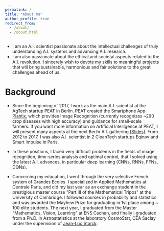 ```yaml
---
permalink: /
title: "About me"
author_profile: true
redirect_from: 
  - /about/
  - /about.html
---
```


- I am an A.I. scientist passionate about the intellectual challenges of truly understanding A.I. systems and advancing A.I. research. 
- I am also passionate about the ethical and societal aspects related to the A.I. revolution. I sincerely wish to devote my skills to meaningful projects that will bring sustainable, harmonious and fair solutions to the great challenges ahead of us.

# Background

- Since the beginning of 2017, I work as the main A.I. scientist at the AgTech startup PEAT in Berlin. PEAT created the Smartphone App [Plantix](https://plantix.net/), which provides Image Recognition (currently recognizes ~290 crop diseases with high accuracy) and guidance for small-scale farmers. If you want more information on Artificial Intelligence at PEAT, I will present many aspects at the next Berlin A.I. gathering [[Slides](/files/2018-05-23-BerlinAI.pdf)]. From 2012 to 2017, I was also A.I. scientist in 2 CleanTech startups Eqinov and Smart Impulse in Paris.

- In these positions, I faced very difficult problems in the fields of image recognition, time-series analysis and optimal control, that I solved using the latest A.I. advances, in particular deep learning (CNNs, RNNs, FFNs, DQNs).

- Concerning my education, I went through the very selective French system of Grandes Ecoles. I specialized in Applied Mathematics at Centrale Paris, and did my last year as an exchange student in the prestigious master course "Part III of the Mathematical Tripos" at the University of Cambridge. I followed courses in probability and statistics and was awarded the Mayhew Prize for graduating in 1st place among ~ 100 elite students. The next year, I graduated from the Master "Mathematics, Vision, Learning" at ENS Cachan, and finally I graduated from a Ph.D. in Astrostatistics at the laboratory CosmoStat, CEA Saclay under the supervision of [Jean-Luc Starck](http://jstarck.cosmostat.org/).
